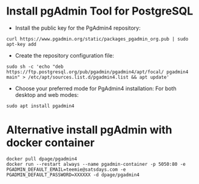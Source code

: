 # Install pgAdmin Tool for PostgreSQL

 - Install the public key for the PgAdmin4 repository:
~~~
curl https://www.pgadmin.org/static/packages_pgadmin_org.pub | sudo apt-key add
~~~

 - Create the repository configuration file:
~~~
sudo sh -c 'echo "deb https://ftp.postgresql.org/pub/pgadmin/pgadmin4/apt/focal/ pgadmin4 main" > /etc/apt/sources.list.d/pgadmin4.list && apt update'
~~~

 - Choose your preferred mode for PgAdmin4 installation:
For both desktop and web modes:
~~~
sudo apt install pgadmin4
~~~

# Alternative install pgAdmin with docker container

~~~
docker pull dpage/pgadmin4
docker run --restart always --name pgadmin-container -p 5050:80 -e PGADMIN_DEFAULT_EMAIL=teemie@satsdays.com -e PGADMIN_DEFAULT_PASSWORD=XXXXXX -d dpage/pgadmin4
~~~
